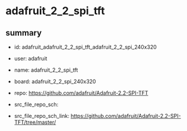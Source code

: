 # adafruit_2_2_spi_tft
 
## summary 
* id: adafruit_adafruit_2_2_spi_tft_adafruit_2_2_spi_240x320
* user: adafruit
* name: adafruit_2_2_spi_tft
* board: adafruit_2_2_spi_240x320
* repo: https://github.com/adafruit/Adafruit-2.2-SPI-TFT



* src_file_repo_sch: 
* src_file_repo_sch_link: https://github.com/adafruit/Adafruit-2.2-SPI-TFT/tree/master/




